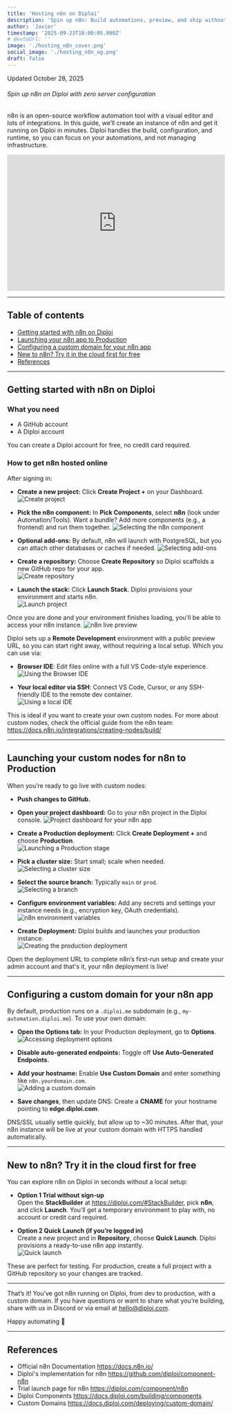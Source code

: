 ```yaml
---
title: 'Hosting n8n on Diploi'
description: 'Spin up n8n: Build automations, preview, and ship without DevOps.'
author: 'Javier'
timestamp: '2025-09-23T18:00:05.000Z'
# devtoUrl: ''
image: './hosting_n8n_cover.png'
social_image: './hosting_n8n_og.png'
draft: false
---
```


Updated <time datetime="2025-10-28T11:13:05.000Z">October 28, 2025</time>

###### Spin up n8n on Diploi with zero server configuration

n8n is an open-source workflow automation tool with a visual editor and lots of integrations. In this guide, we’ll create an instance of n8n and get it running on Diploi in minutes. Diploi handles the build, configuration, and runtime, so you can focus on your automations, and not managing infrastructure.

<div style="display:flex; justify-content:center; width:100%">
    <iframe width="560" height="315" src="https://www.youtube.com/embed/O2CWyulCVNM?si=KgK81KMdqUocqoJC" title="Launching n8n on Diploi" frameborder="0" allow="accelerometer; autoplay; clipboard-write; encrypted-media; gyroscope; picture-in-picture; web-share" referrerpolicy="strict-origin-when-cross-origin" allowfullscreen></iframe>
</div>

---

## Table of contents

- [Getting started with n8n on Diploi](#getting-started-with-n8n-on-diploi)
- [Launching your n8n app to Production](#launching-your-custom-nodes-for-n8n-to-production)
- [Configuring a custom domain for your n8n app](#configuring-a-custom-domain-for-your-n8n-app)
- [New to n8n? Try it in the cloud first for free](#new-to-n8n-try-it-in-the-cloud-first-for-free)
- [References](#references)

---

## Getting started with n8n on Diploi

### What you need

- A GitHub account
- A Diploi account

You can create a Diploi account for free, no credit card required.

### How to get n8n hosted online

After signing in:

- **Create a new project:** Click **Create Project +** on your Dashboard.
  ![Create project](../../../images/blog/create-project.png)

- **Pick the n8n component:** In **Pick Components**, select **n8n** (look under Automation/Tools). Want a bundle? Add more components (e.g., a frontend) and run them together.
  ![Selecting the n8n component](n8n-component.png)

- **Optional add-ons:** By default, n8n will launch with PostgreSQL, but you can attach other databases or caches if needed.
  ![Selecting add-ons](../../../images/blog/selecting-add-ons-4.png)

- **Create a repository:** Choose **Create Repository** so Diploi scaffolds a new GitHub repo for your app.  
  ![Create repository](../../../images/blog/creating-a-repo.png)

- **Launch the stack:** Click **Launch Stack**. Diploi provisions your environment and starts n8n.  
  ![Launch project](../../../images/blog/launch-project.png)

Once you are done and your environment finishes loading, you'll be able to access your n8n instance.
![n8n live preview](n8n-preview.png)

Diploi sets up a **Remote Development** environment with a public preview URL, so you can start right away, without requiring a local setup. Which you can use via:

- **Browser IDE**: Edit files online with a full VS Code-style experience.  
  ![Using the Browser IDE](../../../images/blog/browser-ide.png)

- **Your local editor via SSH**: Connect VS Code, Cursor, or any SSH-friendly IDE to the remote dev container.  
  ![Using a local IDE](../../../images/blog/using-a-local-ide.png)

This is ideal if you want to create your own custom nodes. For more about custom nodes, check the official guide from the n8n team:
https://docs.n8n.io/integrations/creating-nodes/build/

---

## Launching your custom nodes for n8n to Production

When you’re ready to go live with custom nodes:

- **Push changes to GitHub.**

- **Open your project dashboard:** Go to your n8n project in the Diploi console.
  ![Project dashboard for your n8n app](n8n-project-dashboard.png)

- **Create a Production deployment:** Click **Create Deployment +** and choose **Production**.  
  ![Launching a Production stage](../../../images/blog/production-stage.png)

- **Pick a cluster size:** Start small; scale when needed.  
  ![Selecting a cluster size](../../../images/blog/cluster-size-selection.png)

- **Select the source branch:** Typically `main` or `prod`.  
  ![Selecting a branch](../../../images/blog/selecting-a-branch.png)

- **Configure environment variables:** Add any secrets and settings your instance needs (e.g., encryption key, OAuth credentials).
  ![n8n environment variables](n8n-env-variables.png)

- **Create Deployment:** Diploi builds and launches your production instance.  
  ![Creating the production deployment](../../../images/blog/creating-deployment.png)

Open the deployment URL to complete n8n’s first-run setup and create your admin account and that's it, your n8n deployment is live!

---

## Configuring a custom domain for your n8n app

By default, production runs on a `.diploi.me` subdomain (e.g., `my-automation.diploi.me`). To use your own domain:

- **Open the Options tab:** In your Production deployment, go to **Options**.  
  ![Accessing deployment options](../../../images/blog/deployment-options.png)

- **Disable auto-generated endpoints:** Toggle off **Use Auto-Generated Endpoints**.

- **Add your hostname:** Enable **Use Custom Domain** and enter something like `n8n.yourdomain.com`.  
  ![Adding a custom domain](../../../images/blog/adding-a-custom-domain.png)

- **Save changes**, then update DNS: Create a **CNAME** for your hostname pointing to **edge.diploi.com**.

DNS/SSL usually settle quickly, but allow up to ~30 minutes. After that, your n8n instance will be live at your custom domain with HTTPS handled automatically.

---

## New to n8n? Try it in the cloud first for free

You can explore n8n on Diploi in seconds without a local setup:

- **Option 1 Trial without sign-up**  
  Open the **StackBuilder** at <a href="https://diploi.com/#StackBuilder" target="_blank">https://diploi.com/#StackBuilder</a>, pick **n8n**, and click **Launch**. You’ll get a temporary environment to play with, no account or credit card required.

- **Option 2 Quick Launch (if you’re logged in)**  
  Create a new project and in **Repository**, choose **Quick Launch**. Diploi provisions a ready-to-use n8n app instantly.  
  ![Quick launch](../../../images/blog/quick-launch.png)

These are perfect for testing. For production, create a full project with a GitHub repository so your changes are tracked.

---

That’s it! You’ve got n8n running on Diploi, from dev to production, with a custom domain. If you have questions or want to share what you’re building, share with us in Discord or via email at hello@diploi.com.

Happy automating 🤖

---

## References

- Official n8n Documentation https://docs.n8n.io/
- Diploi's implementation for n8n https://github.com/diploi/component-n8n
- Trial launch page for n8n https://diploi.com/component/n8n
- Diploi Components https://docs.diploi.com/building/components
- Custom Domains https://docs.diploi.com/deploying/custom-domain/
